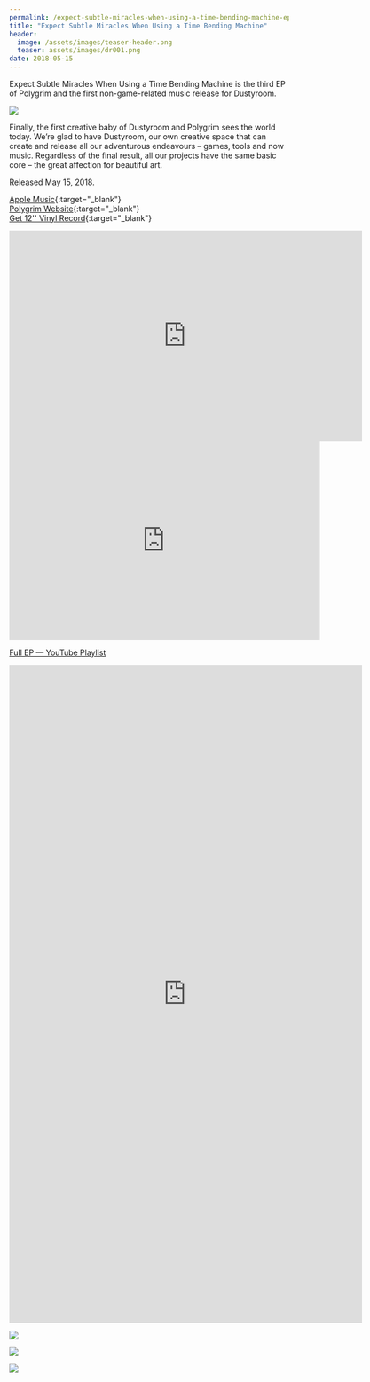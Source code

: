 ```yaml
---
permalink: /expect-subtle-miracles-when-using-a-time-bending-machine-ep/
title: "Expect Subtle Miracles When Using a Time Bending Machine"
header:
  image: /assets/images/teaser-header.png
  teaser: assets/images/dr001.png
date: 2018-05-15
---
```


Expect Subtle Miracles When Using a Time Bending Machine is the third EP of Polygrim and the first non-game-related music release for Dustyroom.  

![](/assets/images/dr001_1000x300.jpg)

Finally, the first creative baby of Dustyroom and Polygrim sees the world today. We’re glad to have Dustyroom, our own creative space that can create and release all our adventurous endeavours – games, tools and now music. Regardless of the final result, all our projects have the same basic core – the great affection for beautiful art.  

Released May 15, 2018.

[Apple Music](https://itunes.apple.com/us/album/expect-subtle-miracles-when-using-a-time-bending-machine/1384758502){:target="_blank"}  
[Polygrim Website](http://polygrimmusic.com/){:target="_blank"}  
[Get 12'' Vinyl Record](https://polygrim.bandcamp.com/album/expect-subtle-miracles-when-using-a-time-bending-machine){:target="_blank"}  


<iframe src="https://open.spotify.com/embed?uri=spotify%3Aalbum%3A2lfxi6EMp70aJxpgLXKESZ" width="636" height="380" frameborder="0" allowtransparency="true" allow="encrypted-media"></iframe>

<iframe width="560" height="358" src="https://www.youtube.com/embed/Sn-BSEEvAJo" title="YouTube video player" frameborder="0" allow="accelerometer; autoplay; clipboard-write; encrypted-media; gyroscope; picture-in-picture" allowfullscreen></iframe>

[Full EP — YouTube Playlist](https://youtube.com/playlist?list=PLN96FIkAmGJmWJnLf9bc_tJ8mgKbBWFrV)  

<iframe style="border: 0; width: 636px; height: 1186px;" src="https://bandcamp.com/EmbeddedPlayer/album=3328062732/size=large/bgcol=333333/linkcol=0f91ff/package=3392699485/transparent=true/" seamless><a href="https://polygrim.bandcamp.com/album/expect-subtle-miracles-when-using-a-time-bending-machine">Expect Subtle Miracles When Using a Time Bending Machine by Polygrim</a></iframe>

![](/assets/images/dr001_vinyl-mockup-front.png)  

![](/assets/images/dr001_vinyl-mockup-back.png)  

![](/assets/images/dr001_vinyl-mockup-insert.png)  

  

